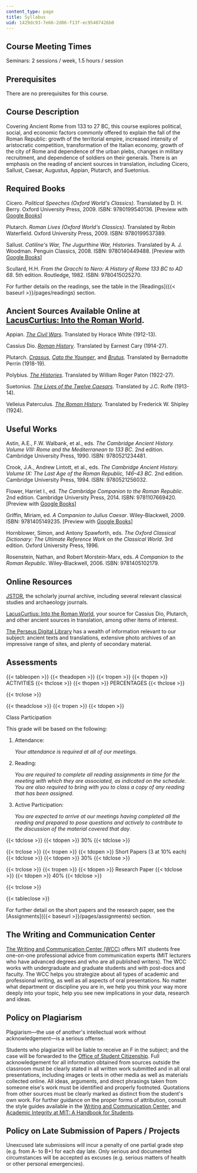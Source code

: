 ```yaml
---
content_type: page
title: Syllabus
uid: 1429dc93-7e66-2d06-f13f-ec95407426b0
---
```


Course Meeting Times
--------------------

Seminars: 2 sessions / week, 1.5 hours / session

Prerequisites
-------------

There are no prerequisites for this course.

Course Description
------------------

Covering Ancient Rome from 133 to 27 BC, this course explores political, social, and economic factors commonly offered to explain the fall of the Roman Republic: growth of the territorial empire, increased intensity of aristocratic competition, transformation of the Italian economy, growth of the city of Rome and dependence of the urban plebs, changes in military recruitment, and dependence of soldiers on their generals. There is an emphasis on the reading of ancient sources in translation, including Cicero, Sallust, Caesar, Augustus, Appian, Plutarch, and Suetonius.

Required Books
--------------

Cicero. _Political Speeches (Oxford World's Classics)_. Translated by D. H. Berry. Oxford University Press, 2009. ISBN: 9780199540136. \[Preview with [Google Books](http://books.google.com/books?id=6gUUDAAAQBAJ&pg=PAfrontcover)\]

Plutarch. _Roman Lives (Oxford World's Classics)_. Translated by Robin Waterfield. Oxford University Press, 2009. ISBN: 9780199537389.

Sallust. _Catiline's War, The Jugurthine War, Histories_. Translated by A. J. Woodman. Penguin Classics, 2008. ISBN: 9780140449488. \[Preview with [Google Books](http://books.google.com/books?id=oJDK1flJeNEC&pg=PAfrontcover)\]

Scullard, H.H. _From the Gracchi to Nero: A History of Rome 133 BC to AD 68_. 5th edition. Routledge, 1982. ISBN: 9780415025270.

For further details on the readings, see the table in the [Readings]({{< baseurl >}}/pages/readings) section.

**Ancient Sources Available Online at [LacusCurtius: Into the Roman World](http://penelope.uchicago.edu/Thayer/E/Roman/home.html)**.
------------------------------------------------------------------------------------------------------------------------------------

Appian. [_The Civil Wars_](http://penelope.uchicago.edu/Thayer/E/Roman/Texts/Appian/Civil_Wars/1*.html). Translated by Horace White (1912-13).

Cassius Dio. [_Roman History_](http://penelope.uchicago.edu/Thayer/E/Roman/Texts/Cassius_Dio/home.html). Translated by Earnest Cary (1914-27).

Plutarch. [_Crassus_](http://penelope.uchicago.edu/Thayer/E/Roman/Texts/Plutarch/Lives/Crassus*.html), [_Cato the Younger_](http://penelope.uchicago.edu/Thayer/E/Roman/Texts/Plutarch/Lives/Cato_Minor*.html), and [_Brutus_](http://penelope.uchicago.edu/Thayer/E/Roman/Texts/Plutarch/Lives/Brutus*.html). Translated by Bernadotte Perrin (1918-19).

Polybius. [_The Histories_](http://penelope.uchicago.edu/Thayer/E/Roman/Texts/Polybius/home.html). Translated by William Roger Paton (1922-27).

Suetonius. [_The Lives of the Twelve Caesars_](http://penelope.uchicago.edu/Thayer/E/Roman/Texts/Suetonius/12Caesars/home.html). Translated by J.C. Rolfe (1913-14).[  
](http://books.google.com/books?id=SCL4DQAAQBAJ&pg=PAfrontcover)

Velleius Paterculus. [_The Roman History_](http://penelope.uchicago.edu/Thayer/E/Roman/Texts/Velleius_Paterculus/home.html). Translated by Frederick W. Shipley (1924).

Useful Works
------------

Astin, A.E., F.W. Walbank, et al., eds. _The Cambridge Ancient History. Volume VIII: Rome and the Mediterranean to 133 BC_. 2nd edition. Cambridge University Press, 1990. ISBN: 9780521234481.

Crook, J.A., Andrew Lintott, et al., eds. _The Cambridge Ancient History. Volume IX: The Last Age of the Roman Republic, 146–43 BC_. 2nd edition. Cambridge University Press, 1994. ISBN: 9780521256032.

Flower, Harriet I., ed. _The Cambridge Companion to the Roman Republic_. 2nd edition. Cambridge University Press, 2014. ISBN: 9781107669420. \[Preview with [Google Books](https://books.google.com/books?id=7SOjAwAAQBAJ&pg=PAfrontcover)\]

Griffin, Miriam, ed. _A Companion to Julius Caesar_. Wiley-Blackwell, 2009. ISBN: 9781405149235. \[Preview with [Google Books](http://books.google.com/books?id=gzOXLGbIIYwC&pg=PAfrontcover)\]

Hornblower, Simon, and Antony Spawforth, eds. _The Oxford Classical Dictionary: The Ultimate Reference Work on the Classical World_. 3rd edition. Oxford University Press, 1996.

Rosenstein, Nathan, and Robert Morstein-Marx, eds. _A Companion to the Roman Republic_. Wiley-Blackwell, 2006. ISBN: 9781405102179.

Online Resources
----------------

[JSTOR](http://www.jstor.org/), the scholarly journal archive, including several relevant classical studies and archaeology journals.

[LacusCurtius: Into the Roman World](http://penelope.uchicago.edu/Thayer/E/Roman/home.html), your source for Cassius Dio, Plutarch, and other ancient sources in translation, among other items of interest.

[The Perseus Digital Library](http://www.perseus.tufts.edu/) has a wealth of information relevant to our subject: ancient texts and translations, extensive photo archives of an impressive range of sites, and plenty of secondary material.

Assessments
-----------

{{< tableopen >}}
{{< theadopen >}}
{{< tropen >}}
{{< thopen >}}
ACTIVITIES
{{< thclose >}}
{{< thopen >}}
PERCENTAGES
{{< thclose >}}

{{< trclose >}}

{{< theadclose >}}
{{< tropen >}}
{{< tdopen >}}


Class Participation

This grade will be based on the following:

1.  Attendance:
    
    _Your attendance is required at all of our meetings._
    
2.  Reading:
    
    _You are required to complete all reading assignments in time for the meeting with which they are associated, as indicated on the schedule. You are also required to bring with you to class a copy of any reading that has been assigned._
    
3.  Active Participation:
    
    _You are expected to arrive at our meetings having completed all the reading and prepared to pose questions and actively to contribute to the discussion of the material covered that day_.
    


{{< tdclose >}}
{{< tdopen >}}
30%
{{< tdclose >}}

{{< trclose >}}
{{< tropen >}}
{{< tdopen >}}
Short Papers (3 at 10% each)
{{< tdclose >}}
{{< tdopen >}}
30%
{{< tdclose >}}

{{< trclose >}}
{{< tropen >}}
{{< tdopen >}}
Research Paper
{{< tdclose >}}
{{< tdopen >}}
40%
{{< tdclose >}}

{{< trclose >}}

{{< tableclose >}}

For further detail on the short papers and the research paper, see the [Assignments]({{< baseurl >}}/pages/assignments) section.

The Writing and Communication Center
------------------------------------

[The Writing and Communication Center (WCC)](http://cmsw.mit.edu/writing-and-communication-center/) offers MIT students free one-on-one professional advice from communication experts (MIT lecturers who have advanced degrees and who are all published writers). The WCC works with undergraduate and graduate students and with post-docs and faculty. The WCC helps you strategize about all types of academic and professional writing, as well as all aspects of oral presentations. No matter what department or discipline you are in, we help you think your way more deeply into your topic, help you see new implications in your data, research and ideas.

Policy on Plagiarism
--------------------

Plagiarism—the use of another's intellectual work without acknowledgement—is a serious offense.

Students who plagiarize will be liable to receive an F in the subject; and the case will be forwarded to the [Office of Student Citizenship](http://studentlife.mit.edu/osc). Full acknowledgement for all information obtained from sources outside the classroom must be clearly stated in all written work submitted and in all oral presentations, including images or texts in other media as well as materials collected online. All ideas, arguments, and direct phrasings taken from someone else's work must be identified and properly footnoted. Quotations from other sources must be clearly marked as distinct from the student's own work. For further guidance on the proper forms of attribution, consult the style guides available in the [Writing and Communication Center](http://cmsw.mit.edu/writing-and-communication-center/), and [Academic Integrity at MIT: A Handbook for Students](http://integrity.mit.edu/).

Policy on Late Submission of Papers / Projects
----------------------------------------------

Unexcused late submissions will incur a penalty of one partial grade step (e.g. from A- to B+) for each day late. Only serious and documented circumstances will be accepted as excuses (e.g. serious matters of health or other personal emergencies).